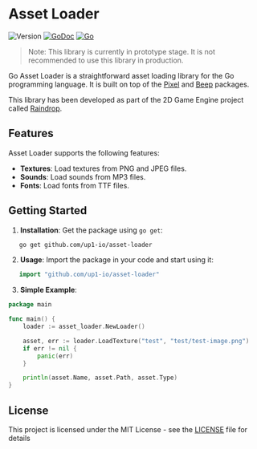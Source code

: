 # Asset Loader

![Version](https://img.shields.io/badge/Version-Prototype-red)
[![GoDoc](https://godoc.org/github.com/up1-io/ecs?status.svg)](https://godoc.org/github.com/up1-io/asset-loader)
[![Go](https://github.com/up1-io/asset-loader/actions/workflows/go.yml/badge.svg)](https://github.com/up1-io/asset-loader/actions/workflows/go.yml)

> Note: This library is currently in prototype stage. It is not recommended to use this library in production.

Go Asset Loader is a straightforward asset loading library for the Go programming language. 
It is built on top of the [Pixel](https://github.com/gopxl/pixel) and [Beep](https://github.com/gopxl/beep) packages. 

This library has been developed as part of the 2D Game Engine project called [Raindrop](https://github.com/up1-io/raindrop).

## Features

Asset Loader supports the following features:

- **Textures**: Load textures from PNG and JPEG files.
- **Sounds**: Load sounds from MP3 files.
- **Fonts**: Load fonts from TTF files.

## Getting Started

1. **Installation**: Get the package using `go get`:

```bash
   go get github.com/up1-io/asset-loader
```

2. **Usage**: Import the package in your code and start using it:

```go
   import "github.com/up1-io/asset-loader"
```

3. **Simple Example**:

```go
package main

func main() {
	loader := asset_loader.NewLoader()

	asset, err := loader.LoadTexture("test", "test/test-image.png")
	if err != nil {
		panic(err)
	}

	println(asset.Name, asset.Path, asset.Type)
}
```

## License

This project is licensed under the MIT License - see the [LICENSE](LICENSE) file for details

